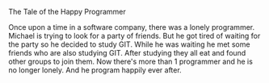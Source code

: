 The Tale of the Happy Programmer

Once upon a time in a software company, there was a lonely programmer. Michael is trying to look for a party of friends. But he got tired of waiting for the party so he decided to study GIT. While 
he was waiting he met some friends who are also studying GIT.  After studying they all eat and found other groups to join them.
Now there's more than 1 programmer and he is no longer lonely.
And he program happily ever after.

